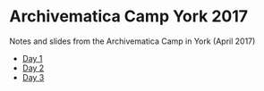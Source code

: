 # Archivematica Camp York 2017
Notes and slides from the Archivematica Camp in York (April 2017)

* [Day 1](Day%201.md)
* [Day 2](Day%202.md)
* [Day 3](Day%203.md)

